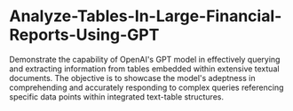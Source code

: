 # Analyze-Tables-In-Large-Financial-Reports-Using-GPT

Demonstrate the capability of OpenAI's GPT model in effectively querying and extracting information from tables 
embedded within extensive textual documents. The objective is to showcase the model's adeptness in comprehending and accurately 
responding to complex queries referencing specific data points within integrated text-table structures.

